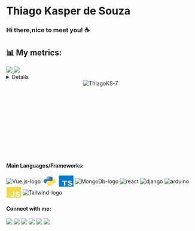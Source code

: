# Thiago Kasper de Souza


### Hi there,nice to meet you! ☕


<!---
ThiagoKS-7/ThiagoKS-7 is a ✨ special ✨ repository because its `README.md` (this file) appears on your GitHub profile.
You can click the Preview link to take a look at your changes.
https://apetools.webprofusion.com/#/tools/imagegorilla
--->

## 📊 My metrics: 
 <div align="left">
  <a href="https://github.com/ThiagoKS-7">
  <img height="180em" src="https://github-readme-stats.vercel.app/api?username=ThiagoKS-7&show_icons=true&theme=nightowl&include_all_commits=true&count_private=false"/>
  <img height="180em" src="https://github-readme-stats.vercel.app/api/top-langs/?username=ThiagoKS-7&hide=jupyter%20notebook,cmake,html,css,scss,javascript,c&langs_count=10&layout=compact&theme=nightowl"/>
</div>
   
<details>
  <summary style="font-size:30px; font-weight:bold"><img src="https://media.giphy.com/media/VgCDAzcKvsR6OM0uWg/giphy.gif" width="50"> <h3>Some infos about me:</h3></summary>
<br/>
<br/> 
  
  ```javascript
const thiago = {
    pronouns: "He" | "Him",
    code: ["Python", "Javascript", "C","C#", "Java","Ruby", "Go", "Arduino", "Jupyter_Notebook", "Shell Script"],
    askMeAbout: [ "Web_Dev","Mobile_Dev", "Machine_Learning_<3", "IOT", "Computer_Vision"],
    technologies: {
        mobile: ["React Native", "Ionic", "Flutter", "Android" ],
        frontEnd: {
            js: ["Vue.js", "React.js", "um pouco de Angular", "Next.js"],
            css: ["material-ui", "styled-components", "bootstrap", "sass"]
        },
        backEnd: {
            js: ["Node.js e Express"],
            python: ["Django", "Flask"],
            others: ["PHP (Laravel)", "Golang" ] 
        },
        devOps: ["Docker🐳", "Docker-compose"],
        databases: ["mongoDB", "MySql", "PgSQL", "Sqlite", "Oracle"],
        cloud: ["GCP", "OCI", "AWS", "Firebase"],
        misc: ["Selenium python", "Shell script"],
    },
    currentProject: "Trying to learn image uploading to cloud",
    learning: [
      "Machine learning API's",
      "Tensorflow", 
      "NoSQL",
      "Google Cloud",
      "OCI",
      "Linux",
      "Firebase",
      "Azure",
      "PHP (Laravel)",
      "Lumen",
      "React Native",
      "Flutter",
      "Kubernetes",
      "Kafka",
      "Spark",
      "DDD".
      "Elasticsearch",
      "RabbitMQ",
      "GraphQl",
      "FastAPI",
      "Graphana"
    ].
};
```
      
<h2 align="left">My Skillset: 📚</h2>  


**Programming Languages**

<img title="Python" alt="Python" width="40px" src="https://raw.githubusercontent.com/github/explore/master/topics/python/python.png" />|<img title="Javascript" alt="JS" title="JavaScript" width="40px" src="https://raw.githubusercontent.com/github/explore/master/topics/javascript/javascript.png">|<img title="C" alt="C" width="40px" src="https://raw.githubusercontent.com/github/explore/master/topics/c/c.png">|<img  title="Typescript"  align="center" alt="Ts-logo" width="40" src="https://raw.githubusercontent.com/devicons/devicon/master/icons/typescript/typescript-plain.svg">|<img title="C++" align="center" alt="c plus plus" width="40" src="https://cdn.jsdelivr.net/gh/devicons/devicon/icons/cplusplus/cplusplus-original.svg">
|--|--|--|--|--|
<img align="center" title="C#" alt="c sharp" width="40" src="https://cdn.jsdelivr.net/gh/devicons/devicon/icons/csharp/csharp-original.svg">|<img align="center" alt="arduino" width="40" src="https://cdn.jsdelivr.net/gh/devicons/devicon/icons/arduino/arduino-original-wordmark.svg">|<img align="center" style="margin-top:5px" alt="ruby" height="30" width="40"  src="https://cdn.jsdelivr.net/gh/devicons/devicon/icons/ruby/ruby-original-wordmark.svg">|<img align="center" alt="Java-logo" height="30" width="40" src="https://cdn.jsdelivr.net/gh/devicons/devicon/icons/java/java-original.svg">|<img align="center" alt="raspberry pi" height="30" width="40" src="https://cdn.jsdelivr.net/gh/devicons/devicon/icons/raspberrypi/raspberrypi-original.svg">
<img title="Golang" align="center" alt="Golang" width="40" src="https://cdn.jsdelivr.net/gh/devicons/devicon/icons/go/go-original-wordmark.svg">|<img title="Css3" align="center" alt="Css3" width="40" src="https://cdn.jsdelivr.net/gh/devicons/devicon/icons/css3/css3-original-wordmark.svg">|<img title="Html5" align="center" alt="Html5" width="40" src="https://cdn.jsdelivr.net/gh/devicons/devicon/icons/html5/html5-original-wordmark.svg">|<img title="Php" align="center" alt="Php" width="40" src="https://cdn.jsdelivr.net/gh/devicons/devicon/icons/php/php-original.svg">|<img title="MicroPython" width="40" align="center" alt="micropython" src="https://upload.wikimedia.org/wikipedia/commons/4/4e/Micropython-logo.svg">

**Libraries and Frameworks**

<img title="TensorFlow" alt="TensorFlow" width="40px" src="https://raw.githubusercontent.com/github/explore/master/topics/tensorflow/tensorflow.png">|<img title="Keras" alt="Keras" width="40px" src="https://upload.wikimedia.org/wikipedia/commons/thumb/a/ae/Keras_logo.svg/240px-Keras_logo.svg.png">|<img title="Scikit-Learn" alt="Scikit Learn" width="40px" src="https://raw.githubusercontent.com/github/explore/master/topics/scikit-learn/scikit-learn.png">|<img title="OpenCV" alt="OpenCV" width="40px" src="https://raw.githubusercontent.com/github/explore/master/topics/opencv/opencv.png">|<img title="Docker" alt="Docker" width="40px" src="https://raw.githubusercontent.com/github/explore/master/topics/docker/docker.png">
|--|--|--|--|--|
<img title="Selenium" alt="Selenium" width="40px" src="https://img.icons8.com/color/48/000000/selenium-test-automation.png">|<img title="Django" alt="Django" width="40px" src="https://raw.githubusercontent.com/github/explore/master/topics/django/django.png">|<img title="jQuery" alt="jQuery" width="40px" src="https://raw.githubusercontent.com/github/explore/master/topics/jquery/jquery.png">|<img title="Material Ui" alt="Mui-logo"  width="40" src="https://cdn.jsdelivr.net/gh/devicons/devicon/icons/materialui/materialui-original.svg">|<img title="Composer" alt="Composer" width="40px" src="https://cdn.jsdelivr.net/gh/devicons/devicon/icons/composer/composer-original.svg">|<img title="Anaconda" alt="Anaconda-logo"  width="40" src="https://cdn.jsdelivr.net/gh/devicons/devicon/icons/anaconda/anaconda-original-wordmark.svg">
<img title="Flask" alt="Flask" width="40px" src="https://raw.githubusercontent.com/github/explore/master/topics/flask/flask.png">| <img align="center" alt="ionic"  width="40" src="https://cdn.jsdelivr.net/gh/devicons/devicon/icons/ionic/ionic-original.svg">|<img align="center" alt="react" width="40" src="https://cdn.jsdelivr.net/gh/devicons/devicon/icons/react/react-original.svg">|<img align="center" alt="Flutter-logo"  width="40" src="https://cdn.jsdelivr.net/gh/devicons/devicon/icons/flutter/flutter-original.svg">|<img align="center" title="Angular" alt="angular" width="40" src="https://cdn.jsdelivr.net/gh/devicons/devicon/icons/angularjs/angularjs-original.svg">
<img align="center" alt="Vue.js-logo" width="40" src="https://cdn.jsdelivr.net/gh/devicons/devicon/icons/vuejs/vuejs-original-wordmark.svg">|<img align="center" title="Numpy" alt="numpy" width="40" src="https://cdn.jsdelivr.net/gh/devicons/devicon/icons/numpy/numpy-original-wordmark.svg">|<img align="center" title="Pandas" alt="pandas" width="40" src="https://cdn.jsdelivr.net/gh/devicons/devicon/icons/pandas/pandas-original-wordmark.svg">|<img align="center" title="Putty" alt="putty" width="40" src="https://cdn.jsdelivr.net/gh/devicons/devicon/icons/putty/putty-original.svg">|<img align="center" title="Next.js" alt="next.js" width="40" src="https://cdn.jsdelivr.net/gh/devicons/devicon/icons/nextjs/nextjs-original-wordmark.svg">
<img align="center" title="Node.js" alt="node.js" width="40" src="https://cdn.jsdelivr.net/gh/devicons/devicon/icons/nodejs/nodejs-original-wordmark.svg">|<img align="center" title="Npm" alt="npm" width="40" src="https://cdn.jsdelivr.net/gh/devicons/devicon/icons/npm/npm-original-wordmark.svg">|<img align="center" title="Sass" alt="sass" width="40"  src="https://cdn.jsdelivr.net/gh/devicons/devicon/icons/sass/sass-original.svg">|<img align="center" title="Yarn" alt="yarn" width="40" src="https://cdn.jsdelivr.net/gh/devicons/devicon/icons/yarn/yarn-original.svg">|<img align="center" title="Vim" alt="vim" width="40" src="https://cdn.jsdelivr.net/gh/devicons/devicon/icons/vim/vim-original.svg">
<img src="https://cdn.jsdelivr.net/gh/devicons/devicon/icons/bootstrap/bootstrap-original-wordmark.svg">|<img src="https://cdn.jsdelivr.net/gh/devicons/devicon/icons/bash/bash-original.svg">|<img src="https://cdn.jsdelivr.net/gh/devicons/devicon/icons/canva/canva-original.svg">|<img src="https://cdn.jsdelivr.net/gh/devicons/devicon/icons/filezilla/filezilla-plain.svg">|<img src="https://cdn.jsdelivr.net/gh/devicons/devicon/icons/gulp/gulp-plain.svg">


**Cloud**

<img title="AWS" alt="AWS" width="40px" src="https://raw.githubusercontent.com/github/explore/main/topics/aws/aws.png">|<img title="Heroku" alt="Heroku" width="40px" src="https://img.icons8.com/color/48/000000/heroku.png">|<img align="center" Title="Oci" alt="Oci" width="40" src="https://cdn.jsdelivr.net/gh/devicons/devicon/icons/oracle/oracle-original.svg" />|<img align="center" alt="GCloud-logo" width="40" src="https://cdn.jsdelivr.net/gh/devicons/devicon/icons/googlecloud/googlecloud-original.svg">|<img align="center" alt="firebase" width="40" src="https://cdn.jsdelivr.net/gh/devicons/devicon/icons/firebase/firebase-plain.svg">
|--|--|--|--|--|

**Databases**

<img title="Sqlite" alt="Sqlite" width="40px" src="https://cdn.jsdelivr.net/gh/devicons/devicon/icons/sqlite/sqlite-original.svg">|<img title="MongoDB" alt="MongoDB" width="40px" src="https://cdn.jsdelivr.net/gh/devicons/devicon/icons/mongodb/mongodb-original-wordmark.svg">|<img title="MySQL" alt="MySQL" width="40px" src="https://cdn.jsdelivr.net/gh/devicons/devicon/icons/mysql/mysql-original-wordmark.svg">|<img align="center" alt="Postgres-logo" width="40" src="https://cdn.jsdelivr.net/gh/devicons/devicon/icons/postgresql/postgresql-original-wordmark.svg">|<img align="center" title="Sqldeveloper" alt="Sqldeveloper" width="40"  src="https://cdn.jsdelivr.net/gh/devicons/devicon/icons/oracle/oracle-original.svg" /> 
|--|--|--|--|--|

**Tools**

<img title="Ubuntu" alt="Ubuntu" width="40px" src="https://raw.githubusercontent.com/github/explore/master/topics/ubuntu/ubuntu.png">|<img title="VS Code" alt="VS Code" width="40px" src="https://img.icons8.com/fluent/48/000000/visual-studio-code-2019.png">|<img title="git" alt="git" width="40px" src="https://cdn.jsdelivr.net/gh/devicons/devicon/icons/git/git-original-wordmark.svg">|<img title="Jupyter Notebook" alt="Jupyter" width="40px" src="https://raw.githubusercontent.com/github/explore/master/topics/jupyter-notebook/jupyter-notebook.png">|<img title="Jupyter Notebook" alt="Jupyter" width="40px" src="https://cdn.jsdelivr.net/gh/devicons/devicon/icons/github/github-original-wordmark.svg">
|--|--|--|--|--|
<img src="https://cdn.jsdelivr.net/gh/devicons/devicon/icons/androidstudio/androidstudio-original.svg">|<img src="https://cdn.jsdelivr.net/gh/devicons/devicon/icons/pycharm/pycharm-original.svg">|<img src="https://cdn.jsdelivr.net/gh/devicons/devicon/icons/anaconda/anaconda-original-wordmark.svg">|<img src="https://cdn.jsdelivr.net/gh/devicons/devicon/icons/intellij/intellij-original.svg">|<img title="Jupyter Notebook" alt="Jupyter" width="40px" src="https://cdn.jsdelivr.net/gh/devicons/devicon/icons/gitlab/gitlab-original-wordmark.svg">
<br>

</details>
 
 <div align="center" style="display:flex; justify-content: center;">
   <img height="200em" src="https://github-readme-streak-stats.herokuapp.com/?user=ThiagoKS-7&background=10142e&color=0d112b&theme=tokyonight_duo" alt="ThiagoKS-7" /> 


</div>
<h4 align="left">Main Languages/Frameworks:</h4>  
<div style="display: inline_block; mb-8; mt-8">
  <img align="center" alt="Vue.js-logo" height="30" width="40" src="https://cdn.jsdelivr.net/gh/devicons/devicon/icons/vuejs/vuejs-original-wordmark.svg" />
  <img align="center" alt="Python-logo" height="30" width="40" src="https://raw.githubusercontent.com/devicons/devicon/master/icons/python/python-original.svg">
  <img align="center" alt="Ts-logo" height="30" width="40" src="https://raw.githubusercontent.com/devicons/devicon/master/icons/typescript/typescript-plain.svg">
  <img align="center" alt="MongoDb-logo" height="30" width="40" src="https://cdn.jsdelivr.net/gh/devicons/devicon/icons/mongodb/mongodb-original-wordmark.svg" />
  <img align="center" alt="react" height="30" width="40" src="https://cdn.jsdelivr.net/gh/devicons/devicon/icons/react/react-original.svg" />       
  <img align="center" alt="django" height="30" width="40" src="https://cdn.jsdelivr.net/gh/devicons/devicon/icons/django/django-plain.svg" />  
  <img align="center" alt="arduino" height="30" width="40" src="https://cdn.jsdelivr.net/gh/devicons/devicon/icons/arduino/arduino-original-wordmark.svg" />
  <img align="center" alt="Js-logo" height="30" width="40" src="https://raw.githubusercontent.com/devicons/devicon/master/icons/javascript/javascript-plain.svg">
  <img align="center" alt="Tailwind-logo" height="30" width="40" src="https://cdn.jsdelivr.net/gh/devicons/devicon/icons/tailwindcss/tailwindcss-plain.svg">
</div>
<div>
  <h4 align="left">Connect with me:</h4>
  <a href = "mailto:thiagokasper101@gmail.com"><img src="https://img.shields.io/badge/Gmail-D14836?style=for-the-badge&logo=gmail&logoColor=white" target="_blank"></a>
  <a href="https://www.linkedin.com/in/thiagokasper" target="_blank"><img src="https://img.shields.io/badge/-LinkedIn-%230077B5?style=for-the-badge&logo=linkedin&logoColor=white" target="_blank"></a> 
  <a href="https://nuxt-portfolio-six.vercel.app/"><img src="https://img.shields.io/badge/-My%20Portfolio-brightgreen?style=for-the-badge&logo=1001tracklists&logoColor=white" /></a>
  <a href="https://thiagoks.hashnode.dev/"><img src="https://img.shields.io/badge/-My%20Blog-blueviolet?style=for-the-badge&logo=apachenetbeanside&logoColor=white" /></a>
  <a href="https://stackoverflow.com/users/21319740/thiago-kasper-de-souza"><img src="https://img.shields.io/badge/-StackOverflow-orange?style=for-the-badge&logo=stackoverflow&logoColor=white" /></a>
  <a href="https://beacons.ai/thiagoks"><img src="https://img.shields.io/badge/-Beacons.ai-ff69b4?style=for-the-badge&logo=ibeacon&logoColor=white" /></a>
</div>
